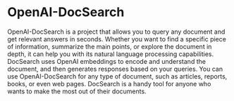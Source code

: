 # OpenAI-DocSearch
OpenAI-DocSearch is a project that allows you to query any document and get relevant answers in seconds. Whether you want to find a specific piece of information, summarize the main points, or explore the document in depth, it can help you with its natural language processing capabilities. DocSearch uses OpenAI embeddings to encode and understand the document, and then generates responses based on your queries. You can use OpenAI-DocSearch for any type of document, such as articles, reports, books, or even web pages. DocSearch is a handy tool for anyone who wants to make the most out of their documents.

